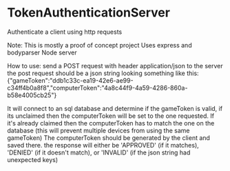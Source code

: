 # TokenAuthenticationServer
Authenticate a client using http requests

Note: This is mostly a proof of concept project
Uses express and bodyparser
Node server

How to use:
send a POST request with header application/json to the server
the post request should be a json string looking something like this:
{"gameToken":"ddb1c33c-ea19-42e6-ae99-c34ff4b0a8f8","computerToken":"4a8c44f9-4a59-4286-860a-b58e4005cb25"}

It will connect to an sql database and determine if the gameToken is valid, if its unclaimed then the computerToken will be set to the one requested. If it's already claimed then the computerToken has to match the one on the database (this will prevent multiple devices from using the same gameToken)
The computerToken should be generated by the client and saved there. the response will either be 'APPROVED' (if it matches), 'DENIED' (if it doesn't match), or 'INVALID' (if the json string had unexpected keys)
